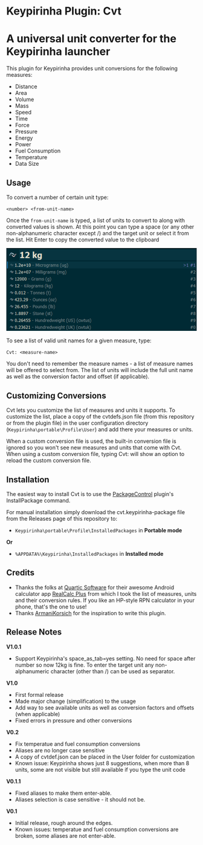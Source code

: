 Keypirinha Plugin: Cvt
=========
# A universal unit converter for the Keypirinha launcher

This plugin for Keypirinha provides unit conversions for the following measures:

* Distance
* Area
* Volume
* Mass
* Speed
* Time
* Force
* Pressure
* Energy
* Power
* Fuel Consumption
* Temperature
* Data Size

## Usage ##

To convert a number of certain unit type:
```
<number> <from-unit-name>
```

Once the `from-unit-name` is typed, a list of units to convert to along with converted values is shown. At this point you can type a space (or any other non-alphanumeric character except /) and the target unit or select it from the list. Hit Enter to copy the converted value to the clipboard

![Example: convert 12 kg to other units](images/example-weight-conversion.png?raw=true)


To see a list of valid unit names for a given measure, type:
```
Cvt: <measure-name>
```
You don't need to remember the measure names - a list of measure names will be offered to select from. The list of units will include the full unit name as well as the conversion factor and offset (if applicable).

## Customizing Conversions ##

Cvt lets you customize the list of measures and units it supports. To customize the list, place a copy of the cvtdefs.json file (from this repository or from the plugin file) in the user configuration directory (`Keypirinha\portable\Profile\User`) and add there your measures or units. 

When a custom conversion file is used, the built-in conversion file is ignored so you won't see new measures and units that come with Cvt. When using a custom conversion file, typing Cvt: will show an option to reload the custom conversion file.

## Installation ##

The easiest way to install Cvt is to use the [PackageControl](https://github.com/ueffel/Keypirinha-PackageControl) plugin's InstallPackage command. 

For manual installation simply download the cvt.keypirinha-package file from the Releases page of this repository to:

* `Keypirinha\portable\Profile\InstalledPackages` in **Portable mode**

**Or** 

* `%APPDATA%\Keypirinha\InstalledPackages` in **Installed mode** 

## Credits ##

* Thanks the folks at [Quartic Software](http://www.quartic-software.co.uk/) for their awesome Android calculator app [RealCalc Plus](https://play.google.com/store/apps/details?id=uk.co.nickfines.RealCalcPlus) from which I took the list of measures, units and their conversion rules. If you like an HP-style RPN calculator in your phone, that's the one to use!
* Thanks [ArmaniKorsich](https://gitter.im/ArmaniKorsich) for the inspiration to write this plugin.

## Release Notes ##

**V1.0.1**
- Support Keypirinha's space_as_tab=yes setting. No need for space after number so now 12kg is fine. To enter the target unit any non-alphanumeric character (other than /) can be used as separator. 

**V1.0**
- First formal release
- Made major change (simplification) to the usage 
- Add way to see available units as well as conversion factors and offsets (when applicable)
- Fixed errors in pressure and other conversions

**V0.2**
- Fix temperatue and fuel consumption conversions
- Aliases are no longer case sensitive
- A copy of cvtdef.json can be placed in the User folder for customization
- Known issue: Keypirinha shows just 8 suggestions, when more than 8 units, some are not visible but still available if you type the unit code

**V0.1.1**
- Fixed aliases to make them enter-able.
- Aliases selection is case sensitive - it should not be.

**V0.1**
- Initial release, rough around the edges.
- Known issues: temperatue and fuel consumption conversions are broken, some aliases are not enter-able.

